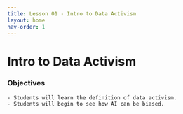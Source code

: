 ```yaml
---
title: Lesson 01 - Intro to Data Activism
layout: home
nav-order: 1
---
```


# Intro to Data Activism


### Objectives
    - Students will learn the definition of data activism.
    - Students will begin to see how AI can be biased.
